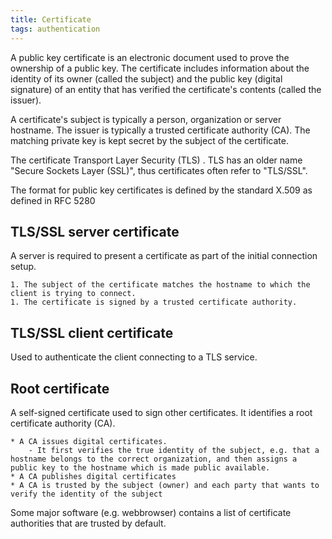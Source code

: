 ```yaml
---
title: Certificate
tags: authentication
---
```


A public key certificate is an electronic document used to prove the ownership of a public key.
The certificate includes information about the identity of its owner (called the subject) and the public key (digital signature)  of an entity that has verified the certificate's contents (called the issuer).

A certificate's subject is typically a person, organization or server hostname.
The issuer is typically a trusted certificate authority (CA).
The matching private key is kept secret by the subject of the certificate.


The certificate Transport Layer Security (TLS) . TLS has an older name "Secure Sockets Layer (SSL)", thus certificates often refer to "TLS/SSL".

The format for public key certificates is defined by the standard X.509 as defined in RFC 5280


## TLS/SSL server certificate
A server is required to present a certificate as part of the initial connection setup.

	1. The subject of the certificate matches the hostname to which the client is trying to connect.
	1. The certificate is signed by a trusted certificate authority.

## TLS/SSL client certificate
Used to authenticate the client connecting to a TLS service.

## Root certificate
A self-signed certificate used to sign other certificates. It identifies a root certificate authority (CA).

	* A CA issues digital certificates. 
		- It first verifies the true identity of the subject, e.g. that a hostname belongs to the correct organization, and then assigns a public key to the hostname which is made public available.
	* A CA publishes digital certificates
	* A CA is trusted by the subject (owner) and each party that wants to verify the identity of the subject

Some major software (e.g. webbrowser) contains a list of certificate authorities that are trusted by default. 




